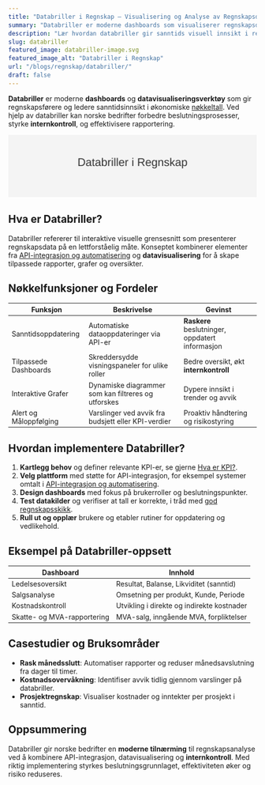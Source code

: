 ```yaml
---
title: "Databriller i Regnskap – Visualisering og Analyse av Regnskapsdata"
summary: "Databriller er moderne dashboards som visualiserer regnskapsdata i sanntid, og gir bedre innsikt, kontroll og beslutningsstøtte."
description: "Lær hvordan databriller gir sanntids visuell innsikt i regnskapet. Guide til implementering og fordeler for norske bedrifter."
slug: databriller
featured_image: databriller-image.svg
featured_image_alt: "Databriller i Regnskap"
url: "/blogs/regnskap/databriller/"
draft: false
---
```


**Databriller** er moderne **dashboards** og **datavisualiseringsverktøy** som gir regnskapsførere og ledere sanntidsinnsikt i økonomiske [nøkkeltall](/blogs/regnskap/hva-er-nokkeltall "Hva er Nøkkeltall? Komplett Guide til Finansielle Nøkkeltall i Regnskap"). Ved hjelp av databriller kan norske bedrifter forbedre beslutningsprosesser, styrke **internkontroll**, og effektivisere rapportering.

![Databriller i Regnskap](databriller-image.svg)

## Hva er Databriller?

Databriller refererer til interaktive visuelle grensesnitt som presenterer regnskapsdata på en lettforståelig måte. Konseptet kombinerer elementer fra [API-integrasjon og automatisering](/blogs/regnskap/api-integrasjon-automatisering-regnskap "API-integrasjon og Automatisering i Regnskap") og **datavisualisering** for å skape tilpassede rapporter, grafer og oversikter.

## Nøkkelfunksjoner og Fordeler

| **Funksjon**          | **Beskrivelse**                                                | **Gevinst**                                      |
|-----------------------|----------------------------------------------------------------|--------------------------------------------------|
| Sanntidsoppdatering   | Automatiske dataoppdateringer via API-er                       | **Raskere** beslutninger, oppdatert informasjon |
| Tilpassede Dashboards | Skreddersydde visningspaneler for ulike roller                | Bedre oversikt, økt **internkontroll**           |
| Interaktive Grafer    | Dynamiske diagrammer som kan filtreres og utforskes           | Dypere innsikt i trender og avvik               |
| Alert og Måloppfølging| Varslinger ved avvik fra budsjett eller KPI-verdier           | Proaktiv håndtering og risikostyring            |

## Hvordan implementere Databriller?

1. **Kartlegg behov** og definer relevante KPI-er, se gjerne [Hva er KPI?](/blogs/regnskap/hva-er-kpi "Hva er KPI? Guide til Nøkkeltall og KPI-er").
2. **Velg plattform** med støtte for API-integrasjon, for eksempel systemer omtalt i [API-integrasjon og automatisering](/blogs/regnskap/api-integrasjon-automatisering-regnskap "API-integrasjon og Automatisering i Regnskap").
3. **Design dashboards** med fokus på brukerroller og beslutningspunkter.
4. **Test datakilder** og verifiser at tall er korrekte, i tråd med [god regnskapsskikk](/blogs/regnskap/god-regnskapsskikk "God Regnskapsskikk").
5. **Rull ut og opplær** brukere og etabler rutiner for oppdatering og vedlikehold.

## Eksempel på Databriller-oppsett

| **Dashboard**              | **Innhold**                               |
|----------------------------|-------------------------------------------|
| Ledelsesoversikt           | Resultat, Balanse, Likviditet (sanntid)   |
| Salgsanalyse               | Omsetning per produkt, Kunde, Periode     |
| Kostnadskontroll           | Utvikling i direkte og indirekte kostnader|
| Skatte- og MVA-rapportering| MVA-salg, inngående MVA, forpliktelser    |

## Casestudier og Bruksområder

* **Rask månedsslutt**: Automatiser rapporter og reduser månedsavslutning fra dager til timer.
* **Kostnadsovervåkning**: Identifiser avvik tidlig gjennom varslinger på databriller.
* **Prosjektregnskap**: Visualiser kostnader og inntekter per prosjekt i sanntid.

## Oppsummering

Databriller gir norske bedrifter en **moderne tilnærming** til regnskapsanalyse ved å kombinere API-integrasjon, datavisualisering og **internkontroll**. Med riktig implementering styrkes beslutningsgrunnlaget, effektiviteten øker og risiko reduseres.

